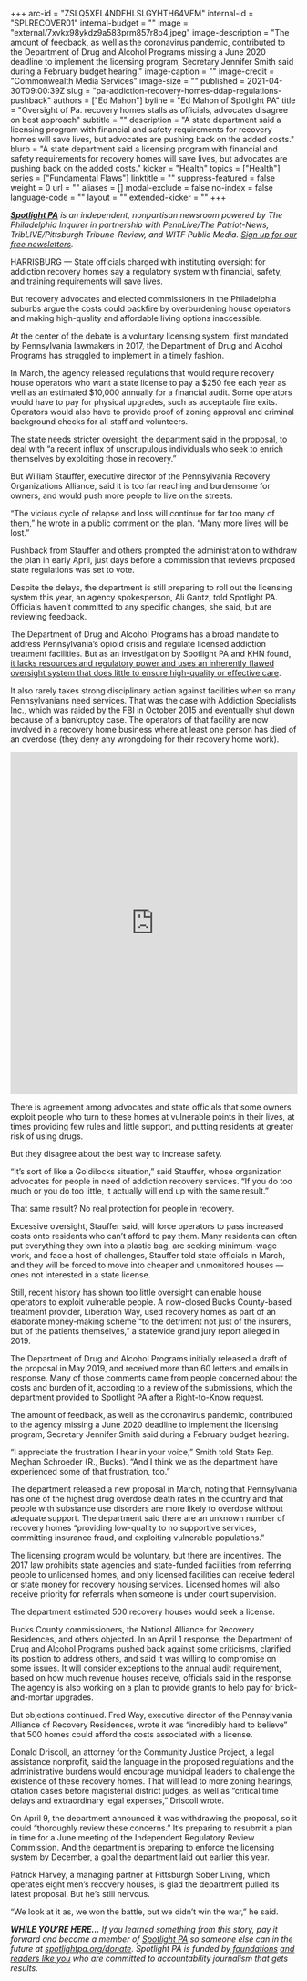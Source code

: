 +++
arc-id = "ZSLQ5XEL4NDFHLSLGYHTH64VFM"
internal-id = "SPLRECOVER01"
internal-budget = ""
image = "external/7xvkx98ykdz9a583prm857r8p4.jpeg"
image-description = "The amount of feedback, as well as the coronavirus pandemic, contributed to the Department of Drug and Alcohol Programs missing a June 2020 deadline to implement the licensing program, Secretary Jennifer Smith said during a February budget hearing."
image-caption = ""
image-credit = "Commonwealth Media Services"
image-size = ""
published = 2021-04-30T09:00:39Z
slug = "pa-addiction-recovery-homes-ddap-regulations-pushback"
authors = ["Ed Mahon"]
byline = "Ed Mahon of Spotlight PA"
title = "Oversight of Pa. recovery homes stalls as officials, advocates disagree on best approach"
subtitle = ""
description = "A state department said a licensing program with financial and safety requirements for recovery homes will save lives, but advocates are pushing back on the added costs."
blurb = "A state department said a licensing program with financial and safety requirements for recovery homes will save lives, but advocates are pushing back on the added costs."
kicker = "Health"
topics = ["Health"]
series = ["Fundamental Flaws"]
linktitle = ""
suppress-featured = false
weight = 0
url = ""
aliases = []
modal-exclude = false
no-index = false
language-code = ""
layout = ""
extended-kicker = ""
+++

<a href="https://www.spotlightpa.org/"><i><b>Spotlight PA</b></i></a><i> is an independent, nonpartisan newsroom powered by The Philadelphia Inquirer in partnership with PennLive/The Patriot-News, TribLIVE/Pittsburgh Tribune-Review, and WITF Public Media. </i><a href="https://www.spotlightpa.org/newsletters"><i>Sign up for our free newsletters</i></a><i>.</i>

HARRISBURG — State officials charged with instituting oversight for addiction recovery homes say a regulatory system with financial, safety, and training requirements will save lives.

But recovery advocates and elected commissioners in the Philadelphia suburbs argue the costs could backfire by overburdening house operators and making high-quality and affordable living options inaccessible.

At the center of the debate is a voluntary licensing system, first mandated by Pennsylvania lawmakers in 2017, the Department of Drug and Alcohol Programs has struggled to implement in a timely fashion.

<script src="https://www.spotlightpa.org/embed.js" async></script><div data-spl-embed-version="1" data-spl-src="https://www.spotlightpa.org/embeds/newsletter/"></div>

In March, the agency released regulations that would require recovery house operators who want a state license to pay a $250 fee each year as well as an estimated $10,000 annually for a financial audit. Some operators would have to pay for physical upgrades, such as acceptable fire exits. Operators would also have to provide proof of zoning approval and criminal background checks for all staff and volunteers.

The state needs stricter oversight, the department said in the proposal, to deal with “a recent influx of unscrupulous individuals who seek to enrich themselves by exploiting those in recovery.”

But William Stauffer, executive director of the Pennsylvania Recovery Organizations Alliance, said it is too far reaching and burdensome for owners, and would push more people to live on the streets.

“The vicious cycle of relapse and loss will continue for far too many of them,” he wrote in a public comment on the plan. “Many more lives will be lost.”

Pushback from Stauffer and others prompted the administration to withdraw the plan in early April, just days before a commission that reviews proposed state regulations was set to vote.

Despite the delays, the department is still preparing to roll out the licensing system this year, an agency spokesperson, Ali Gantz, told Spotlight PA. Officials haven’t committed to any specific changes, she said, but are reviewing feedback.

The Department of Drug and Alcohol Programs has a broad mandate to address Pennsylvania’s opioid crisis and regulate licensed addiction treatment facilities. But as an investigation by Spotlight PA and KHN found, <a href="https://www.spotlightpa.org/news/2021/04/pa-addiction-treatment-facilities-investigation-state-oversight-flawed-violations-harm-clients/">it lacks resources and regulatory power and uses an inherently flawed oversight system that does little to ensure high-quality or effective care</a>.

It also rarely takes strong disciplinary action against facilities when so many Pennsylvanians need services. That was the case with Addiction Specialists Inc., which was raided by the FBI in October 2015 and eventually shut down because of a bankruptcy case. The operators of that facility are now involved in a recovery home business where at least one person has died of an overdose (they deny any wrongdoing for their recovery home work).

<iframe src='https://flo.uri.sh/visualisation/5876503/embed' title='Interactive or visual content' frameborder='0' scrolling='no' style='width:100%;height:600px;' sandbox='allow-same-origin allow-forms allow-scripts allow-downloads allow-popups allow-popups-to-escape-sandbox allow-top-navigation-by-user-activation'></iframe><div style='width:100%!;margin-top:4px!important;text-align:right!important;'><a class='flourish-credit' href='https://public.flourish.studio/visualisation/5876503/?utm_source=embed&utm_campaign=visualisation/5876503' target='_top' style='text-decoration:none!important'> </a></div>

There is agreement among advocates and state officials that some owners exploit people who turn to these homes at vulnerable points in their lives, at times providing few rules and little support, and putting residents at greater risk of using drugs.

But they disagree about the best way to increase safety.

“It’s sort of like a Goldilocks situation,” said Stauffer, whose organization advocates for people in need of addiction recovery services. “If you do too much or you do too little, it actually will end up with the same result.”

That same result? No real protection for people in recovery.

Excessive oversight, Stauffer said, will force operators to pass increased costs onto residents who can’t afford to pay them. Many residents can often put everything they own into a plastic bag, are seeking minimum-wage work, and face a host of challenges, Stauffer told state officials in March, and they will be forced to move into cheaper and unmonitored houses — ones not interested in a state license.

Still, recent history has shown too little oversight can enable house operators to exploit vulnerable people. A now-closed Bucks County-based treatment provider, Liberation Way, used recovery homes as part of an elaborate money-making scheme “to the detriment not just of the insurers, but of the patients themselves,” a statewide grand jury report alleged in 2019.

The Department of Drug and Alcohol Programs initially released a draft of the proposal in May 2019, and received more than 60 letters and emails in response. Many of those comments came from people concerned about the costs and burden of it, according to a review of the submissions, which the department provided to Spotlight PA after a Right-to-Know request.

The amount of feedback, as well as the coronavirus pandemic, contributed to the agency missing a June 2020 deadline to implement the licensing program, Secretary Jennifer Smith said during a February budget hearing.

“I appreciate the frustration I hear in your voice,” Smith told State Rep. Meghan Schroeder (R., Bucks). “And I think we as the department have experienced some of that frustration, too.”

The department released a new proposal in March, noting that Pennsylvania has one of the highest drug overdose death rates in the country and that people with substance use disorders are more likely to overdose without adequate support. The department said there are an unknown number of recovery homes “providing low-quality to no supportive services, committing insurance fraud, and exploiting vulnerable populations.”

The licensing program would be voluntary, but there are incentives. The 2017 law prohibits state agencies and state-funded facilities from referring people to unlicensed homes, and only licensed facilities can receive federal or state money for recovery housing services. Licensed homes will also receive priority for referrals when someone is under court supervision.

The department estimated 500 recovery houses would seek a license.

<script src="https://www.spotlightpa.org/embed.js" async></script><div data-spl-embed-version="1" data-spl-src="https://www.spotlightpa.org/embeds/donate/?teaser_text=If%20you%20learned%20something%20from%20this%20report%2C%20pay%20it%20forward%20and%20become%20a%20member%20of%20Spotlight%20PA%20so%20someone%20else%20can%20in%20the%20future.&cta_text=CLICK%20TO%20CONTRIBUTE&eyebrow_text=WHILE%20YOU'RE%20HERE..."></div>

Bucks County commissioners, the National Alliance for Recovery Residences, and others objected. In an April 1 response, the Department of Drug and Alcohol Programs pushed back against some criticisms, clarified its position to address others, and said it was willing to compromise on some issues. It will consider exceptions to the annual audit requirement, based on how much revenue houses receive, officials said in the response. The agency is also working on a plan to provide grants to help pay for brick-and-mortar upgrades.

But objections continued. Fred Way, executive director of the Pennsylvania Alliance of Recovery Residences, wrote it was “incredibly hard to believe” that 500 homes could afford the costs associated with a license.

Donald Driscoll, an attorney for the Community Justice Project, a legal assistance nonprofit, said the language in the proposed regulations and the administrative burdens would encourage municipal leaders to challenge the existence of these recovery homes. That will lead to more zoning hearings, citation cases before magisterial district judges, as well as “critical time delays and extraordinary legal expenses,” Driscoll wrote.

On April 9, the department announced it was withdrawing the proposal, so it could “thoroughly review these concerns.” It’s preparing to resubmit a plan in time for a June meeting of the Independent Regulatory Review Commission. And the department is preparing to enforce the licensing system by December, a goal the department laid out earlier this year.

Patrick Harvey, a managing partner at Pittsburgh Sober Living, which operates eight men’s recovery houses, is glad the department pulled its latest proposal. But he’s still nervous.

“We look at it as, we won the battle, but we didn’t win the war,” he said.

<i><b>WHILE YOU’RE HERE...</b></i><i> If you learned something from this story, pay it forward and become a member of </i><a href="https://www.spotlightpa.org/"><i>Spotlight PA</i></a><i> so someone else can in the future at </i><a href="https://www.spotlightpa.org/donate"><i>spotlightpa.org/donate</i></a><i>. Spotlight PA is funded by</i><a href="https://www.spotlightpa.org/support"><i> foundations</i></a><i> </i><a href="https://www.spotlightpa.org/support"><i>and readers like you</i></a><i> who are committed to accountability journalism that gets results.</i>

<script src="https://www.spotlightpa.org/embed.js" async></script><div data-spl-embed-version="1" data-spl-src="https://www.spotlightpa.org/embeds/tips/?tip_text=%20Do%20you%20have%20a%20tip%20about%20%3Cb%3Ea%20rehab%20facility%20or%20recovery%20home%20that%20we%20should%20investigate%3C%2Fb%3E%3F%20Send%20our%20team%20a%20message%20now."></div>
